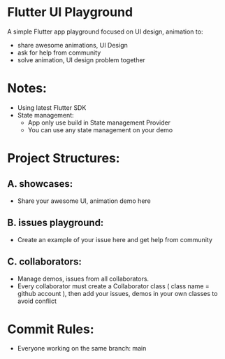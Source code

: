 # Flutter UI Playground

A simple Flutter app playground focused on UI design, animation to: 
- share awesome animations, UI Design
- ask for help from community
- solve animation, UI design problem together

# Notes:
- Using latest Flutter SDK
- State management:
  - App only use build in State management Provider
  - You can use any state management on your demo

# Project Structures:

## A. showcases:
  - Share your awesome UI, animation demo here


## B. issues playground:
  - Create an example of your issue here and get help from community

## C. collaborators:
  - Manage demos, issues from all collaborators.
  - Every collaborator must create a Collaborator class ( class name = github account ), then add your issues, demos in your own classes to avoid conflict

# Commit Rules:
  - Everyone working on the same branch: main

